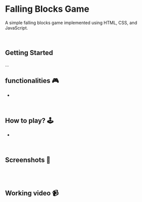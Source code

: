 # Falling Blocks Game

A simple falling blocks game implemented using HTML, CSS, and JavaScript.

<br>



## Getting Started
...


## **functionalities 🎮**
<!-- add functionalities over here -->
- 
<br>

## **How to play? 🕹️**
<!-- add the steps how to play games -->
- 

<br>

## **Screenshots 📸**

<br>
<!-- add your screenshots like this -->
<!-- ![image](url) -->

<br>

## **Working video 📹**
<!-- add your working video over here -->
